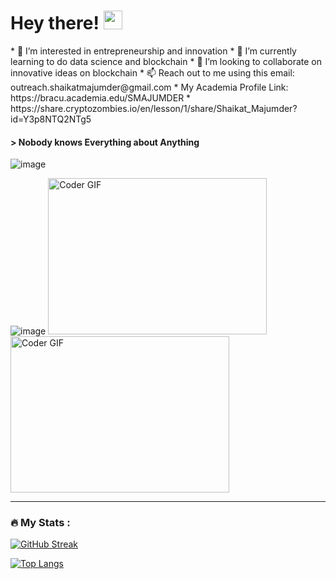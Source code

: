 <h1>
  Hey there!
  <img src="https://media.giphy.com/media/hvRJCLFzcasrR4ia7z/giphy.gif" width="30px"/>
</h1>

<h8>
* 👀 I’m interested in entrepreneurship and innovation
* 🌱 I’m currently learning to do data science and blockchain
* 💞️ I’m looking to collaborate on innovative ideas on blockchain
* 📫 Reach out to me using this email: outreach.shaikatmajumder@gmail.com
* My Academia Profile Link: https://bracu.academia.edu/SMAJUMDER
* https://share.cryptozombies.io/en/lesson/1/share/Shaikat_Majumder?id=Y3p8NTQ2NTg5
</h8>


<!---
shaikat010/shaikat010 is a ✨ special ✨ repository because its `README.md` (this file) appears on your GitHub profile.
You can click the Preview link to take a look at your changes.
--->


<h4>
> Nobody knows Everything about Anything
</h4>
  
  

![image](https://user-images.githubusercontent.com/68814937/194782486-7c1e8211-3301-4683-87ea-84fb06584002.png)

![image](https://user-images.githubusercontent.com/68814937/194782099-06fb3056-7481-4ac1-9ac2-ea02e5c7db8e.png)
<img alt="Coder GIF" height=250 width=350 src="https://magiccopy.xyz/assets/images/hadder.gif" />
<br>
<img alt="Coder GIF" height=250 width=350 src="https://images.squarespace-cdn.com/content/v1/5769fc401b631bab1addb2ab/1541580611624-TE64QGKRJG8SWAIUS7NS/ke17ZwdGBToddI8pDm48kPoswlzjSVMM-SxOp7CV59BZw-zPPgdn4jUwVcJE1ZvWQUxwkmyExglNqGp0IvTJZamWLI2zvYWH8K3-s_4yszcp2ryTI0HqTOaaUohrI8PI6FXy8c9PWtBlqAVlUS5izpdcIXDZqDYvprRqZ29Pw0o/coding-freak.gif" />
<br>


---

### :fire: My Stats :
[![GitHub Streak](http://github-readme-streak-stats.herokuapp.com?user=shaikat010&theme=dark&background=000000)](https://git.io/streak-stats)

[![Top Langs](https://github-readme-stats.vercel.app/api/top-langs/?username=shaikat010&layout=compact&theme=vision-friendly-dark)](https://github.com/anuraghazra/github-readme-stats)
